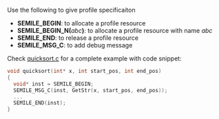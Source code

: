 Use the following to give profile specificaiton
* **SEMILE_BEGIN**: to allocate a profile resource  
* **SEMILE_BEGIN_N(**_abc_**)**: to allocate a profile resource with name _abc_  
* **SEMILE_END**: to release a profile resource  
* **SEMILE_MSG_C**: to add debug message  


Check <a href='https://github.com/r-kan/semile/blob/master/profiler/c_interface/example/quicksort.c'>quicksort.c</a> for a complete example with code snippet:
```c
void quicksort(int* x, int start_pos, int end_pos)
{
  void* inst = SEMILE_BEGIN;
  SEMILE_MSG_C(inst, GetStr(x, start_pos, end_pos));
  ...
  SEMILE_END(inst);
}
```
